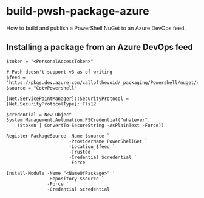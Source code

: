 # build-pwsh-package-azure
How to build and publish a PowerShell NuGet to an Azure DevOps feed.  
## Installing a package from an Azure DevOps feed
```
$token = "<PersonalAccessToken>"

# Pwsh doesn't support v3 as of writing
$feed = "https://pkgs.dev.azure.com/callofthevoid/_packaging/Powershell/nuget/v2"
$source = "CotvPowershell"

[Net.ServicePointManager]::SecurityProtocol = [Net.SecurityProtocolType]::Tls12

$credential = New-Object System.Management.Automation.PSCredential("whatever", 
    ($token | ConvertTo-SecureString -AsPlainText -Force))

Register-PackageSource -Name $source `
                       -ProviderName PowerShellGet `
                       -Location $feed `
                       -Trusted `
                       -Credential $credential `
                       -Force

Install-Module -Name "<NameOfPackage>" `
               -Repository $source `
               -Force `
               -Credential $credential
```
